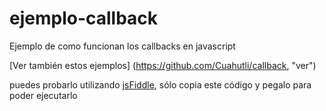 # ejemplo-callback
Ejemplo de como funcionan los callbacks en javascript

[Ver también estos ejemplos] (https://github.com/Cuahutli/callback, "ver")



puedes probarlo utilizando [jsFiddle](http://jsfiddle.net/ "jsfiddle.net"), sólo copia este código y pegalo  para poder ejecutarlo
